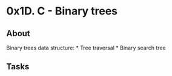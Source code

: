 # 0x1D. C - Binary trees

## About
Binary trees data structure:
	* Tree traversal
	* Binary search tree

## Tasks
